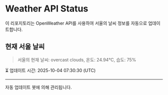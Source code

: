 
# Weather API Status

이 리포지토리는 OpenWeather API를 사용하여 서울의 날씨 정보를 자동으로 업데이트합니다.

## 현재 서울 날씨
> 서울의 현재 날씨: overcast clouds, 온도: 24.94°C, 습도: 75%

⏳ 업데이트 시간: 2025-10-04 07:30:30 (UTC)

---
자동 업데이트 봇에 의해 관리됩니다.
